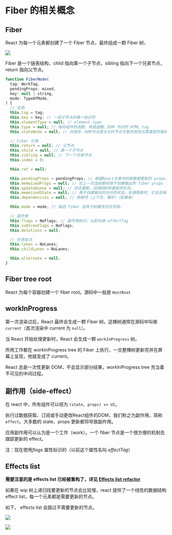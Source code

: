 # Fiber 的相关概念

## Fiber

React 为每一个元素都创建了一个 Fiber 节点，最终组成一颗 Fiber 树，



![](http://file.wangsijie.top/blog/202201261708798.png)



Fiber 是一个链表结构，child 指向第一个子节点，sibling 指向下一个兄弟节点，return 指向父节点。

```js
function FiberNode(
  tag: WorkTag,
  pendingProps: mixed,
  key: null | string,
  mode: TypeOfMode,
) {
  // 实例
  this.tag = tag;
  this.key = key; // 一组子节点的唯一标识符
  this.elementType = null; // element.type
  this.type = null; // 指向组件的函数、构造函数、DOM 节点的 HTML tag
  this.stateNode = null; // 对组件、DOM节点或与光纤节点关联的其他元素类型的类实例的引用

  // Fiber 引用
  this.return = null; // 父节点
  this.child = null; // 第一个子节点
  this.sibling = null; // 下一个兄弟节点
  this.index = 0;

  this.ref = null;

  this.pendingProps = pendingProps; // 根据React元素中的新数据更新的 props，需要应用于子组件或DOM元素。
  this.memoizedProps = null; // 在上一次渲染期间用于创建输出的 fiber props
  this.updateQueue = null; // 状态更新、回调和DOM更新的队列。
  this.memoizedState = null; // 用于创建输出的光纤的状态。处理更新时，它会反映屏幕上当前呈现的状态。
  this.dependencies = null; // 依赖项（上下文、事件）（如果有）

  this.mode = mode; // 描述 fiber 及其子树属性的位字段。

  // 副作用
  this.flags = NoFlags; // 副作用标识，以前叫做 effectTag
  this.subtreeFlags = NoFlags;
  this.deletions = null;

  // 任务批次
  this.lanes = NoLanes;
  this.childLanes = NoLanes;

  this.alternate = null;
}
```

## Fiber tree root

React 为每个容器创建一个 fiber root。源码中一般是 `HostRoot`



## workInProgress

第一次渲染过后，React 最终会生成一颗 Fiber 树。这棵树通常在源码中叫做 `current`（首次渲染中 current 为 `null`）。

当 React 开始处理更新时，React 会生成一颗 `workInProgress` 树。

所用工作都在 workInProgress tree 的 Fiber 上执行，一旦整棵树更新完并在屏幕上呈现，他就变成了 current。



React 总是一次性更新 DOM，不会显示部分结果，workInProgress tree 充当着不可见的中间过程。

## 副作用（side-effect）

在 react 中，所有组件可以视为 `(state, props) => UI`。

执行过数据获取、订阅或手动更改React组件的DOM，我们称之为副作用，简称 `effect`。大多数的 state、props 更新都将导致副作用。

应用副作用可以认为是一个工作（work）。一个 fiber 节点是一个很方便的机制去跟踪更新的 effect。

注：现在使用*flags* 属性标识的（以前这个属性名叫 *effectTag*）

## Effects list

**需要注意的是 effects list 已经被重构了，详见 [Effects list refactor](https://github.com/facebook/react/pull/19261)**



如果在 wip 树上递归找要更新的节点会比较慢，react 提供了一个线性的数据结构 effect list，每一个元素都是需要更新的节点。

如下， effects list 会跳过不需要更新的节点。

![](http://file.wangsijie.top/blog/202201261547305.png)

![](http://file.wangsijie.top/blog/202201261548456.png)